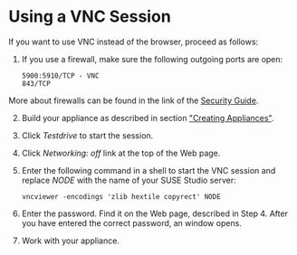 # Using a VNC Session

If you want to use VNC instead of the browser, proceed as follows:

1. If you use a firewall, make sure the following outgoing ports are open:

       5900:5910/TCP - VNC
       843/TCP
       
  More about firewalls can be found in the link of the [Security Guide].

2. Build your appliance as described in section ["Creating
Appliances"][create].

3. Click *Testdrive* to start the session.

4. Click *Networking: off* link at the top of the Web page.

5. Enter the following command in a shell to start the VNC session and
   replace *NODE* with the name of your SUSE Studio server:

       vncviewer -encodings 'zlib hextile copyrect' NODE

6. Enter the password. Find it on the Web page, described in Step 4.
   After you have entered the correct password, an window opens.

7. Work with your appliance.



[Security Guide]: http://www.suse.com/documentation/sles11/book_security/data/cha_security_firewall.html
[create]: ../create/index.html
